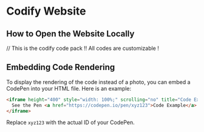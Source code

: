 # Codify Website

## How to Open the Website Locally

// This is the codify code pack !! All codes are customizable !

## Embedding Code Rendering

To display the rendering of the code instead of a photo, you can embed a CodePen into your HTML file. Here is an example:

```html
<iframe height="400" style="width: 100%;" scrolling="no" title="Code Example" src="https://codepen.io/pen/embed/preview/xyz123" frameborder="no" loading="lazy" allowtransparency="true" allowfullscreen="true">
  See the Pen <a href="https://codepen.io/pen/xyz123">Code Example</a> by Your Name.
</iframe>
```

Replace `xyz123` with the actual ID of your CodePen.